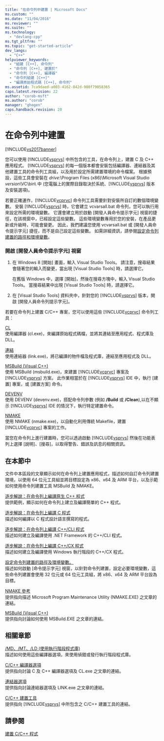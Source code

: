 ```yaml
---
title: "在命令列中建置 | Microsoft Docs"
ms.custom: ""
ms.date: "11/04/2016"
ms.reviewer: ""
ms.suite: ""
ms.technology: 
  - "devlang-cpp"
ms.tgt_pltfrm: ""
ms.topic: "get-started-article"
dev_langs: 
  - "C++"
helpviewer_keywords: 
  - "組建 [C++], 命令列"
  - "命令列 [C++], 建置於"
  - "命令列 [C++], 編譯器"
  - "命令列組建 [C++]"
  - "編譯原始程式碼 [C++], 命令列"
ms.assetid: 7ca9daed-a003-4162-842d-908f79058365
caps.latest.revision: 22
author: "corob-msft"
ms.author: "corob"
manager: "ghogen"
caps.handback.revision: 20
---
```

# 在命令列中建置
[!INCLUDE[vs2017banner](../assembler/inline/includes/vs2017banner.md)]

您可以使用 [!INCLUDE[vsprvs](../assembler/masm/includes/vsprvs_md.md)] 中所包含的工具，在命令列上，建置 C 及 C\+\+ 應用程式。  [!INCLUDE[vsprvs](../assembler/masm/includes/vsprvs_md.md)] 的每一個版本都會安裝包括編譯器、連結器及其他建置工具的命令列工具組，以及用於設定所需建置環境的命令檔案。  根據預設，這些工具會安裝在 *drive*:\\Program Files \(x86\)\\Microsoft Visual Studio *version*\\VC\\bin\\ 中   \(您電腦上的實際目錄取決於系統、[!INCLUDE[vsprvs](../assembler/masm/includes/vsprvs_md.md)] 版本及安裝選項\)。  
  
 若要正確運作，[!INCLUDE[vcprvc](../build/includes/vcprvc_md.md)] 命令列工具需要針對安裝所自訂的數個環境變數。  安裝 [!INCLUDE[vsprvs](../assembler/masm/includes/vsprvs_md.md)] 時，它會建立 vcvarsall.bat 命令列，您可以執行用來設定所需的環境變數。  它還會建立用於啟動 \[開發人員命令提示字元\] 視窗的捷徑，在該視窗中，已經設定這些變數。  這些環境變數專用於您的安裝，在產品更新或升級時，可能會變更。  因此，我們建議您使用 vcvarsall.bat 或 \[開發人員命令提示字元\] 捷徑，而不是自己設定這些變數。  如需詳細資訊，請參閱[設定命令列建置的路徑和環境變數](../build/setting-the-path-and-environment-variables-for-command-line-builds.md)。  
  
### 開啟 \[開發人員命令提示字元\] 視窗  
  
1.  在 Windows 8 \[開始\] 畫面，輸入 Visual Studio Tools。  請注意，搜尋結果會隨著您的輸入而變更，當出現 \[Visual Studio Tools\] 時，請選擇它。  
  
     在舊版 Windows 中，選擇 \[開始\]，然後在搜尋方塊中，輸入 Visual Studio Tools。  當搜尋結果中出現 \[Visual Studio Tools\] 時，請選擇它。  
  
2.  在 \[Visual Studio Tools\] 資料夾中，針對您的 [!INCLUDE[vsprvs](../assembler/masm/includes/vsprvs_md.md)] 版本，開啟 \[開發人員命令列提示字元\]。  
  
 若要在命令列上建置 C\/C\+\+ 專案，您可以使用這些 [!INCLUDE[vcprvc](../build/includes/vcprvc_md.md)] 命令列工具：  
  
 [CL](../build/reference/compiling-a-c-cpp-program.md)  
 使用編譯器 \(cl.exe\)，來編譯原始程式碼檔，並將其連結至應用程式、程式庫及 DLL。  
  
 [連結](../build/reference/linking.md)  
 使用連結器 \(link.exe\)，將已編譯的物件檔及程式庫，連結至應用程式及 DLL。  
  
 [MSBuild \(Visual C\+\+\)](../build/msbuild-visual-cpp.md)  
 使用 MSBuild \(msbuild.exe\)，來建置 [!INCLUDE[vcprvc](../build/includes/vcprvc_md.md)] 專案及 [!INCLUDE[vsprvs](../assembler/masm/includes/vsprvs_md.md)] 方案。  此作業相當於在 [!INCLUDE[vsprvs](../assembler/masm/includes/vsprvs_md.md)] IDE 中，執行 \[建置\] 專案，或 \[建置方案\] 命令。  
  
 [DEVENV](../Topic/Devenv%20Command%20Line%20Switches.md)  
 使用 DEVENV \(devenv.exe\)，搭配命令列參數 \(例如 **\/Build** 或 **\/Clean**\),以在不顯示 [!INCLUDE[vsprvs](../assembler/masm/includes/vsprvs_md.md)] IDE 的情況下，執行特定建置命令。  
  
 [NMAKE](../build/nmake-reference.md)  
 使用 NMAKE \(nmake.exe\)，以自動化利用傳統 Makefile，建置 [!INCLUDE[vcprvc](../build/includes/vcprvc_md.md)] 專案的工作。  
  
 當您在命令列上進行建置時，您可以透過啟動 [!INCLUDE[vsprvs](../assembler/masm/includes/vsprvs_md.md)] 然後在功能表列上選擇 \[說明\]、\[搜尋\]，以取得警告、錯誤及訊息的相關資訊。  
  
## 在本節中  
 文件中本區段的文章顯示如何在命令列上建置應用程式，描述如何自訂命令列建置環境，以使用 64 位元工具組並將目標設定為 x86、x64 及 ARM 平台，以及示範如何使用命令列建置工具 MSBuild 及 NMAKE。  
  
 [逐步解說：在命令列上編譯原生 C\+\+ 程式](../build/walkthrough-compiling-a-native-cpp-program-on-the-command-line.md)  
 提供範例，顯示如何在命令列上建立及編譯簡單的 C\+\+ 程式。  
  
 [逐步解說：在命令列上編譯 C 程式](../Topic/Walkthrough:%20Compiling%20a%20C%20Program%20on%20the%20Command%20Line.md)  
 描述如何編譯以 C 程式設計語言撰寫的程式。  
  
 [逐步解說：在命令列上編譯 C\+\+\/CLI 程式](../build/walkthrough-compiling-a-cpp-cli-program-on-the-command-line.md)  
 描述如何建立及編譯使用 .NET Framework 的 C\+\+\/CLI 程式。  
  
 [逐步解說：在命令列上編譯 C\+\+\/CX 程式](../build/walkthrough-compiling-a-cpp-cx-program-on-the-command-line.md)  
 描述如何建立及編譯使用 Windows 執行階段的 C\+\+\/CX 程式。  
  
 [設定命令列建置的路徑及環境變數。](../build/setting-the-path-and-environment-variables-for-command-line-builds.md)  
 描述如何啟動 \[命令提示字元\] 視窗，以針對命令列建置，設定必要環境變數，這些命令列建置會使用 32 位元或 64 位元工具組，將 x86、x64 及 ARM 平台設為目標。  
  
 [NMAKE 參考](../build/nmake-reference.md)  
 提供指向描述 Microsoft Program Maintenance Utility \(NMAKE.EXE\) 之文章的連結。  
  
 [MSBuild \(Visual C\+\+\)](../build/msbuild-visual-cpp.md)  
 提供指向討論如何使用 MSBuild.EXE 之文章的連結。  
  
## 相關章節  
 [\/MD、\/MT、\/LD \(使用執行階段程式庫\)](../build/reference/md-mt-ld-use-run-time-library.md)  
 描述如何使用這些編譯器選項，來使用偵錯或發行執行階段程式庫。  
  
 [C\/C\+\+ 編譯器選項](../build/reference/compiler-options.md)  
 提供指向討論 C 及 C\+\+ 編譯器選項及 CL.exe 之文章的連結。  
  
 [連結器選項](../build/reference/linker-options.md)  
 提供指向討論連結器選項及 LINK.exe 之文章的連結。  
  
 [C\/C\+\+ 建置工具](../build/reference/c-cpp-build-tools.md)  
 提供指向 [!INCLUDE[vsprvs](../assembler/masm/includes/vsprvs_md.md)] 中所包含之 C\/C\+\+ 建置工具的連結。  
  
## 請參閱  
 [建置 C\/C\+\+ 程式](../build/building-c-cpp-programs.md)